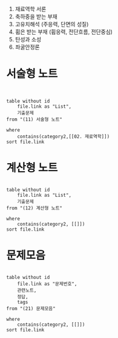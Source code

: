 1. 재료역학 서론
2. 축하중을 받는 부재
3. 고유치해석 (주응력, 단면의 성질)
4. 휨은 받는 부재 (휨응력, 전단흐름, 전단중심)
5. 탄성과 소성
6. 좌굴안정론
# 서술형 노트
```dataview


table without id
	file.link as "List",
	기출문제
from "(11) 서술형 노트"

where
	contains(category2,[[02. 재료역학]])
sort file.link

```
# 계산형 노트
```dataview

table without id
	file.link as "List",
	기출문제
from "(12) 계산형 노트"

where
	contains(category2, [[]])
sort file.link

```
# 문제모음
```dataview

table without id
	file.link as "문제번호",
	관련노트,
	정답,
	tags
from "(21) 문제모음"

where
	contains(category2, [[]])
sort file.link

```
